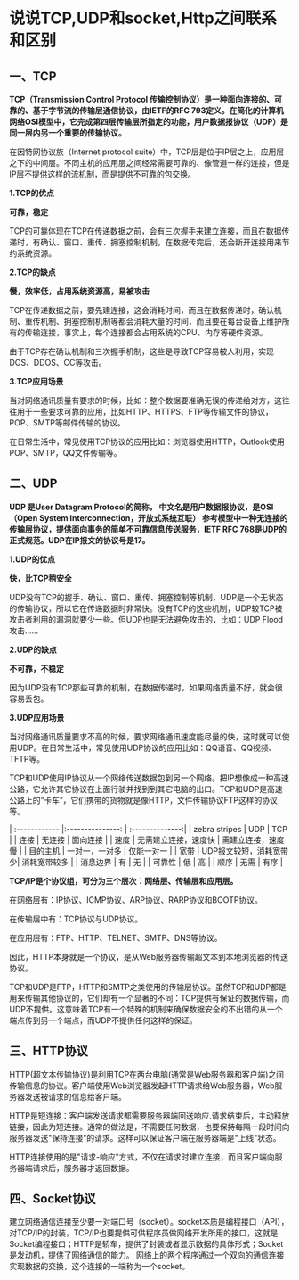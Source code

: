 说说TCP,UDP和socket,Http之间联系和区别
===================

一、TCP
--------------------
**TCP（Transmission Control Protocol 传输控制协议）是一种面向连接的、可靠的、基于字节流的传输层通信协议，由IETF的RFC 793定义。在简化的计算机网络OSI模型中，它完成第四层传输层所指定的功能，用户数据报协议（UDP）是同一层内另一个重要的传输协议。**

在因特网协议族（Internet protocol suite）中，TCP层是位于IP层之上，应用层之下的中间层。不同主机的应用层之间经常需要可靠的、像管道一样的连接，但是IP层不提供这样的流机制，而是提供不可靠的包交换。


**1.TCP的优点**

**可靠，稳定**

TCP的可靠体现在TCP在传递数据之前，会有三次握手来建立连接，而且在数据传递时，有确认、窗口、重传、拥塞控制机制，在数据传完后，还会断开连接用来节约系统资源。



**2.TCP的缺点**

**慢，效率低，占用系统资源高，易被攻击**

TCP在传递数据之前，要先建连接，这会消耗时间，而且在数据传递时，确认机制、重传机制、拥塞控制机制等都会消耗大量的时间，而且要在每台设备上维护所有的传输连接，事实上，每个连接都会占用系统的CPU、内存等硬件资源。 



由于TCP存在确认机制和三次握手机制，这些是导致TCP容易被人利用，实现DOS、DDOS、CC等攻击。



**3.TCP应用场景**

当对网络通讯质量有要求的时候，比如：整个数据要准确无误的传递给对方，这往往用于一些要求可靠的应用，比如HTTP、HTTPS、FTP等传输文件的协议，POP、SMTP等邮件传输的协议。 

在日常生活中，常见使用TCP协议的应用比如：浏览器使用HTTP，Outlook使用POP、SMTP，QQ文件传输等。


二、UDP
---------------
**UDP 是User Datagram Protocol的简称， 中文名是用户数据报协议，是OSI（Open System Interconnection，开放式系统互联） 参考模型中一种无连接的传输层协议，提供面向事务的简单不可靠信息传送服务，IETF RFC 768是UDP的正式规范。UDP在IP报文的协议号是17。**


**1.UDP的优点**

**快，比TCP稍安全**

UDP没有TCP的握手、确认、窗口、重传、拥塞控制等机制，UDP是一个无状态的传输协议，所以它在传递数据时非常快。没有TCP的这些机制，UDP较TCP被攻击者利用的漏洞就要少一些。但UDP也是无法避免攻击的，比如：UDP Flood攻击……



**2.UDP的缺点**

**不可靠，不稳定** 

因为UDP没有TCP那些可靠的机制，在数据传递时，如果网络质量不好，就会很容易丢包。



**3.UDP应用场景**

当对网络通讯质量要求不高的时候，要求网络通讯速度能尽量的快，这时就可以使用UDP。在日常生活中，常见使用UDP协议的应用比如：QQ语音、QQ视频、TFTP等。


TCP和UDP使用IP协议从一个网络传送数据包到另一个网络。把IP想像成一种高速公路，它允许其它协议在上面行驶并找到到其它电脑的出口。TCP和UDP是高速公路上的“卡车”，它们携带的货物就是像HTTP，文件传输协议FTP这样的协议等。


| :------------ |:---------------:  | :--------------:|
| zebra stripes | UDP               |    TCP          |
| 连接           | 无连接             | 面向连接         |
| 速度           | 无需建立连接，速度快 | 需建立连接，速度慢 |
| 目的主机        | 一对一，一对多      |    仅能一对一    |
| 宽带           | UDP报文较短，消耗宽带少| 消耗宽带较多    |
| 消息边界        | 有                |    无           |
| 可靠性         | 低                 |    高           |
| 顺序           | 无需               |    有序         |



**TCP/IP是个协议组，可分为三个层次：网络层、传输层和应用层。**

在网络层有：IP协议、ICMP协议、ARP协议、RARP协议和BOOTP协议。 

在传输层中有：TCP协议与UDP协议。 

在应用层有：FTP、HTTP、TELNET、SMTP、DNS等协议。 

因此，HTTP本身就是一个协议，是从Web服务器传输超文本到本地浏览器的传送协议。



TCP和UDP是FTP，HTTP和SMTP之类使用的传输层协议。虽然TCP和UDP都是用来传输其他协议的，它们却有一个显著的不同：TCP提供有保证的数据传输，而UDP不提供。这意味着TCP有一个特殊的机制来确保数据安全的不出错的从一个端点传到另一个端点，而UDP不提供任何这样的保证。


三、HTTP协议
--------------------
HTTP(超文本传输协议)是利用TCP在两台电脑(通常是Web服务器和客户端)之间传输信息的协议。客户端使用Web浏览器发起HTTP请求给Web服务器，Web服务器发送被请求的信息给客户端。


HTTP是短连接：客户端发送请求都需要服务器端回送响应.请求结束后，主动释放链接，因此为短连接。通常的做法是，不需要任何数据，也要保持每隔一段时间向服务器发送"保持连接"的请求。这样可以保证客户端在服务器端是"上线"状态。


HTTP连接使用的是"请求-响应"方式，不仅在请求时建立连接，而且客户端向服务器端请求后，服务器才返回数据。



四、Socket协议
---------------------
建立网络通信连接至少要一对端口号（socket）。socket本质是编程接口（API），对TCP/IP的封装，TCP/IP也要提供可供程序员做网络开发所用的接口，这就是Socket编程接口；HTTP是轿车，提供了封装或者显示数据的具体形式；Socket是发动机，提供了网络通信的能力。
网络上的两个程序通过一个双向的通信连接实现数据的交换，这个连接的一端称为一个socket。
